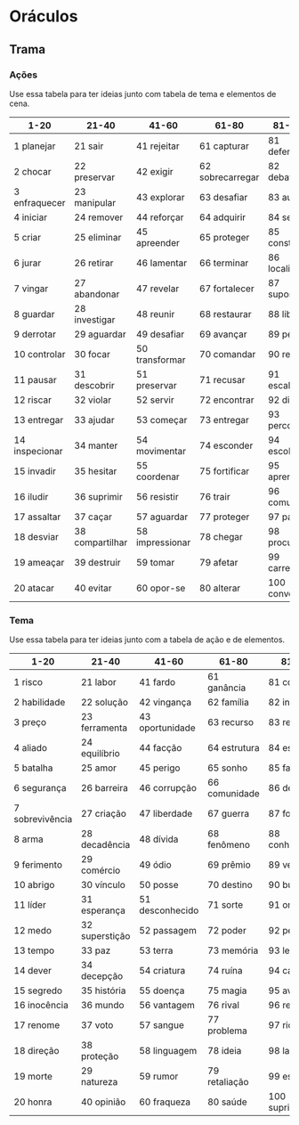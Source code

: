 ﻿# Oráculos

## Trama

### Ações

Use essa tabela para ter ideias junto com  tabela de tema e elementos de cena.


1-20 | 21-40 | 41-60 | 61-80 | 81-100
-----|-----|-----|-----|-----
1 planejar | 21 sair | 41 rejeitar | 61 capturar | 81 defender
2 chocar | 22 preservar | 42 exigir | 62 sobrecarregar | 82 debater
3 enfraquecer | 23 manipular | 43 explorar | 63 desafiar | 83 auxiliar
4 iniciar | 24 remover | 44 reforçar | 64 adquirir | 84 seguir
5 criar | 25 eliminar | 45 apreender | 65 proteger | 85 construir
6 jurar | 26 retirar | 46 lamentar | 66 terminar | 86 localizar
7 vingar | 27 abandonar | 47 revelar | 67 fortalecer | 87 suportar
8 guardar | 28 investigar | 48 reunir | 68 restaurar | 88 libertar
9 derrotar | 29 aguardar | 49 desafiar | 69 avançar | 89 perder
10 controlar | 30 focar | 50 transformar | 70 comandar | 90 reduzir
11 pausar | 31 descobrir | 51 preservar | 71 recusar | 91 escalar
12 riscar | 32 violar | 52 servir | 72 encontrar | 92 distrair
13 entregar | 33 ajudar | 53 começar | 73 entregar | 93 percorrer
14 inspecionar | 34 manter | 54 movimentar | 74 esconder | 94 escoltar
15 invadir | 35 hesitar | 55 coordenar | 75 fortificar | 95 aprender
16 iludir | 36 suprimir | 56 resistir | 76 trair | 96 comunicar
17 assaltar | 37 caçar | 57 aguardar | 77 proteger | 97 partir
18 desviar | 38 compartilhar |  58 impressionar | 78 chegar | 98 procurar
19 ameaçar | 39 destruir | 59 tomar | 79 afetar | 99 carregar
20 atacar | 40 evitar | 60 opor-se | 80 alterar | 100 convocar

### Tema

Use essa tabela para ter ideias junto com a tabela de ação e de elementos.

1-20 | 21-40 | 41-60 | 61-80 | 81-100
-----|-----|-----|-----|-----
1 risco | 21 labor | 41 fardo | 61 ganância | 81 comunhão
2 habilidade | 22 solução | 42 vingança | 62 família | 82 inimigo
3 preço | 23 ferramenta | 43 oportunidade | 63 recurso | 83 religião
4 aliado | 24 equilíbrio | 44 facção | 64 estrutura | 84 espírito
5 batalha | 25 amor | 45 perigo | 65 sonho | 85 fama
6 segurança | 26 barreira | 46 corrupção | 66 comunidade | 86 desolação
7 sobrevivência | 27 criação | 47 liberdade | 67 guerra | 87 força
8 arma | 28 decadência | 48 dívida | 68 fenômeno | 88 conhecimento
9 ferimento | 29 comércio | 49 ódio | 69 prêmio | 89 verdade
10 abrigo | 30 vínculo | 50 posse | 70 destino | 90 busca
11 líder | 31 esperança | 51 desconhecido | 71 sorte | 91 orgulho
12 medo | 32 superstição | 52 passagem | 72 poder | 92 perda
13 tempo | 33 paz | 53 terra | 73 memória | 93 lei
14 dever | 34 decepção | 54 criatura | 74 ruína | 94 caminho
15 segredo | 35 história | 55 doença | 75 magia | 95 aviso
16 inocência | 36 mundo | 56 vantagem | 76 rival | 96 relação
17 renome | 37 voto | 57 sangue | 77 problema | 97 riqueza
18 direção | 38 proteção | 58 linguagem | 78 ideia | 98 lar
19 morte | 29 natureza | 59 rumor | 79 retaliação | 99 estratégia
20 honra | 40 opinião | 60 fraqueza | 80 saúde | 100 suprimento

